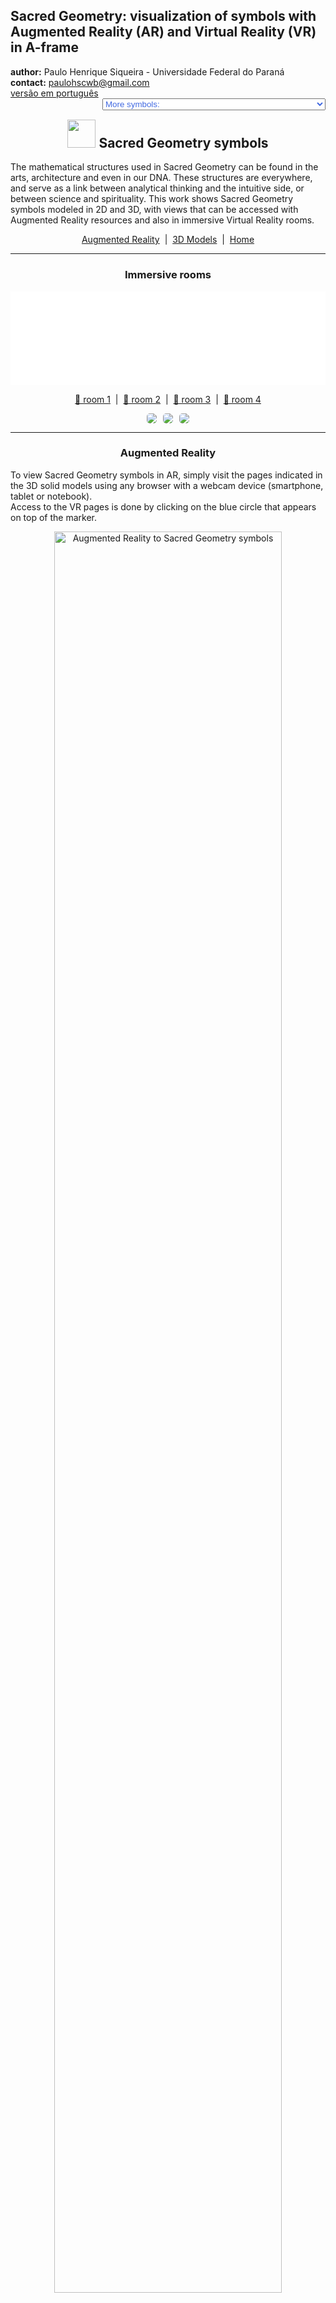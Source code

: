 <link rel="stylesheet" href="../scripts/style.css">
<meta charset="utf-8">
<link rel="icon" type="image/png" href="vr/salas/imagens/icone.png">
<h2>Sacred Geometry: visualization of symbols with Augmented Reality (AR) and Virtual Reality (VR) in A-frame</h2>
 <b>author:</b> Paulo Henrique Siqueira - Universidade Federal do Paraná
 <br><b>contact:</b> <a href="#">paulohscwb@gmail.com</a>
 <br><a href="https://paulohscwb.github.io/SacredGeometry/symbols/pt-br/">versão em português</a>
 <form style="margin: 0 auto; float:right; text-align:right; width:100%; margin-bottom:15px;">
	<select id="url" onchange="urlHandler(this.value)" style="color:royalblue;">
		<option disabled selected value>More symbols:</option>
		<option disabled value="../symbols/">Sacred Geometry symbols</option>
		<option value="../flower/">Flower of life and the polyhedra of Plato and Archimedes</option>
		<option value="../fruit/">Fruit of life and the polyhedra of Plato and Archimedes</option>
		<option value="../grid/">Grid of life and the polyhedra of Plato and Archimedes</option>
		<option value="../metatron/">Metatron and the polyhedra of Plato and Archimedes</option>
		<option value="../merkaba/">Merkaba star</option>
		<option value="../sahasrarayantra/">Sahasrara Yantra</option>
	</select>
</form>
<script>
function urlHandler(value) {                               
    window.location.assign(`${value}`);
}
</script>

<p id="p1"></p>
  <h2 align="center"><img src="vr/salas/imagens/icone.png" style="margin-bottom:-10px" width="45"> Sacred Geometry symbols</h2>
The mathematical structures used in Sacred Geometry can be found in the arts, architecture and even in our DNA. These structures are everywhere, and serve as a link between analytical thinking and the intuitive side, or between science and spirituality.
This work shows Sacred Geometry symbols modeled in 2D and 3D, with views that can be accessed with Augmented Reality resources and also in immersive Virtual Reality rooms.

<p align="center"><a href="#ra">Augmented Reality</a><span>&nbsp;&nbsp;|&nbsp;&nbsp;</span><a href="#m3d">3D Models</a><span>&nbsp;&nbsp;|&nbsp;&nbsp;</span><a href="../">Home</a></p>
  <hr>
 <h3 align="center">Immersive rooms</h3>
  <div class="embed-container"><iframe width="100%" src="sala.htm" title="Sala Imersiva dos símbolos da Geometria Sagrada" frameborder="0" loading="lazy"></iframe></div>
  <p align="center"><a href="sala.htm" target="_blank">&#x1f517; room 1</a><span>&nbsp;&nbsp;|&nbsp;&nbsp;</span><a href="sala1.htm" target="_blank">&#x1f517; room 2</a><span>&nbsp;&nbsp;|&nbsp;&nbsp;</span><a href="sala2.htm" target="_blank">&#x1f517; room 3</a><span>&nbsp;&nbsp;|&nbsp;&nbsp;</span><a href="sala3.htm" target="_blank">&#x1f517; room 4</a></p>
  <p align="center"><img src="vr/salas/videos/gs1.gif" style="max-width: 31.5%; border-radius:5px; margin-right:2%" loading="lazy"/><img src="vr/salas/videos/gs2.gif" style="max-width: 31.5%; margin-right:2%; border-radius:5px" loading="lazy"/><img src="vr/salas/videos/gs3.gif" style="max-width: 31.5%; border-radius:5px" loading="lazy"/></p>
  <hr>
  <h3 id="ra" align="center">Augmented Reality</h3>
  To view Sacred Geometry symbols in AR, simply visit the pages indicated in the 3D solid models using any browser with a webcam device (smartphone, tablet or notebook). 
<br>Access to the VR pages is done by clicking on the blue circle that appears on top of the marker.
<p align="center"><img style="border-radius:7px;" alt="Augmented Reality to Sacred Geometry symbols" src="ar/example.png" width="85%"></p>
<p align="center"><img src="ar/symbols.gif" alt="Augmented Reality to Sacred Geometry symbols" style="max-width: 92%; border-radius:5px;" loading="lazy"/></p>
<hr>
<h3 id="m3d" align="center">3D models</h3>
<iframe width="560" height="315" style="max-width:100%" src="https://www.youtube.com/embed/videoseries?list=PLy0I_lGW8HxXqLmyaITBm0flxwtDvgTFT" title="YouTube video player" frameborder="0" allow="accelerometer; autoplay; clipboard-write; encrypted-media; gyroscope; picture-in-picture; web-share" allowfullscreen></iframe>
<h4>1. Vesica Piscis</h4>
<a href="vr/VesicaPiscis.htm" target="_blank" title="3D model" class="fotoA"><img src="ar/0A.png" class="foto" alt="Vesica Piscis"></a><img src="ar/0.png" class="qr">
 <br><br><br>It is a geometric form created by the intersection of two identical circles, where the center of each circle lies on the perimeter of the other. The Vesica Piscis is used in Venn Diagrams and emblematic seals and has symbolic meanings such as the "Jesus fish", the intricate Triquetra that appears in Celtic art, the Reuleaux triangle and the Mandorla that symbolizes the opposites union and the intersection of terrestrial and celestial kingdoms.
 <br><br>
 <a href="ra.html" class="raAR" title="Augmented reality" target="_blank"></a>
<hr>
<h4>2. Vesica Piscis 3D</h4>
<a href="vr/VesicaPiscis3d.htm" target="_blank" title="3D model" class="fotoA"><img src="ar/1A.png" class="foto" alt="Vesica Piscis 3d"></a><img src="ar/1.png" class="qr">
 <br><br><br>In this 3D representation we have the model with 8 circles around the smallest circle. These circles represent plane sections of the spheres that symbolize the extension of the Vesica Piscis into 3 dimensions.
 <br><br>
 <a href="ra.html" class="raAR" title="Augmented reality" target="_blank"></a>
<hr>
<h4>3. Seed of Life</h4>
<a href="vr/SeedOfLife.htm" target="_blank" title="3D model" class="fotoA"><img src="ar/4A.png" class="foto" alt="Seed of Life"></a><img src="ar/4.png" class="qr">
 <br><br><br>Sacred Geometry is centered on the symbol made up of 7 intertwined circles, called the Seed of Life. It is a representation that signifies the 7 days in which the world was created, and that appears in many buildings and religious texts. Each overlapping circle means a cycle or cell interconnecting vital processes.
 <br><br>
  <a href="ra.html" class="raAR" title="Augmented reality" target="_blank"></a>
 <hr>
<h4>4. Seed of Life 3D</h4>
<a href="vr/SeedOfLife3d_v1.htm" target="_blank" title="3D model" class="fotoA"><img src="ar/5A.png" class="foto" alt="Seed of Life 3D"></a><img src="ar/5.png" class="qr">
 <br><br><br>This symbol has been used reverently and its design gives a sense of protection. Many use it as jewelry or decoration, believing that it brings positivity, warding off negative things. In this representation we have the 3D model built with 3 rotations around one of the models.
 <br><br>
 <a href="ra.html" class="raAR" title="Augmented reality" target="_blank"></a>
<hr>
<h4>5. Seed of Life 3D v2</h4>
<a href="vr/SeedOfLife3d_v2.htm" target="_blank" title="3D model" class="fotoA"><img src="ar/6A.png" class="foto" alt="Seed of Life 3D"></a><img src="ar/6.png" class="qr">
 <br><br><br>This symbol also appears on some tapestries and ruins of ancient temples, signifying the design of the universe. In this representation we have the 3D model built with circles forming 2 spherical caps.
 <br><br>
 <a href="ra.html" class="raAR" title="Augmented reality" target="_blank"></a>
 <hr>
<h4>6. Seed of Life 3D v3</h4>
<a href="vr/SeedOfLife3d_v3.htm" target="_blank" title="3D model" class="fotoA"><img src="ar/24A.png" class="foto" alt="Seed of Life 3D"></a><img src="ar/24.png" class="qr">
 <br><br><br>Each overlapping circle of this symbol signifies a cycle or cell interconnecting vital processes. In this representation we have the 3D model built with 6 circles rotated around axes that pass through the central circle.
 <br><br>
 <a href="ra.html" class="raAR" title="Augmented reality" target="_blank"></a>
<hr>
<h4>7. Egg of Life</h4>
<a href="vr/EggOfLife.htm" target="_blank" title="3D model" class="fotoA"><img src="ar/2A.png" class="foto" alt="Egg of Life"></a><img src="ar/2.png" class="qr">
 <br><br><br>It is considered a central stage in the transformative sequence of evolution and is associated with the notions of rebirth and fertility. The Egg of Life is an evolution of the Seed of Life: adding 6 circles to the Fundamental Seed we have the symbol of the Egg of Life.
 <br><br>
  <a href="ra.html" class="raAR" title="Augmented reality" target="_blank"></a>
 <hr>
<h4>8. Egg of Life 3D</h4>
<a href="vr/EggOfLife3d.htm" target="_blank" title="3D model" class="fotoA"><img src="ar/3A.png" class="foto" alt="Egg of Life 3D"></a><img src="ar/3.png" class="qr">
 <br><br><br>Analyzing another dimension in its formation, the Egg of Life can be visualized through the eight tangent spheres of Metatron's Cube. This connection shows the versatility and intertwined relationships of Sacred Geometric symbols.
 <br><br>
 <a href="ra.html" class="raAR" title="Augmented reality" target="_blank"></a>
 <hr>
<h4>9. Flower of Life</h4>
<a href="vr/FlowerOfLife.htm" target="_blank" title="3D model" class="fotoA"><img src="ar/7A.png" class="foto" alt="Flower of Life"></a><img src="ar/7.png" class="qr">
 <br><br><br>The Flower of Life symbol is constructed of 19 interlocking circles, surrounded by a larger circle. It is a well-known representation that appears in the pyramids of Egypt and in buildings in Greece, China, England, Tibet and Israel. The Flower of Life is believed to represent the cosmic blueprint, which encodes the design of each atomic structure.
 <br><br>
  <a href="ra.html" class="raAR" title="Augmented reality" target="_blank"></a>
 <hr>
<h4>10. Flower of Life 3D</h4>
<a href="vr/FlowerOfLife3d.htm" target="_blank" title="3D model" class="fotoA"><img src="ar/8A.png" class="foto" alt="Flower of Life 3D"></a><img src="ar/8.png" class="qr">
 <br><br><br>Within the design of the Flower of Life symbol are other Sacred Geometry patterns: the Egg of Life, the Seed of Life, and the Tree of Life. In this representation we have the 3D model built with 3 rotations around one of the models.
 <br><br>
 <a href="ra.html" class="raAR" title="Augmented reality" target="_blank"></a>
 <p class="topop"><a href="#p1" class="topo">back to top</a></p>
<hr>
<h4>11. Flower of Life v2</h4>
<a href="vr/FlowerOfLife_v2.htm" target="_blank" title="3D model" class="fotoA"><img src="ar/9A.png" class="foto" alt="Flower of Life"></a><img src="ar/9.png" class="qr">
 <br><br><br>The Flower of Life symbol can be extended and constructed with 37 interlocking circles, surrounded by a larger circle. Several circles of this symbol extend beyond the border, and another Sacred Geometry symbol emerges from this extended version: the Fruit of Life.
 <br><br>
  <a href="ra.html" class="raAR" title="Augmented reality" target="_blank"></a>
 <hr>
<h4>12. Flower of Life 3D v2</h4>
<a href="vr/FlowerOfLife3d_v2.htm" target="_blank" title="3D model" class="fotoA"><img src="ar/10A.png" class="foto" alt="Flower of Life 3D"></a><img src="ar/10.png" class="qr">
 <br><br><br>Within the design of the Flower of Life symbol are other Sacred Geometry patterns: the Egg of Life, the Seed of Life, and the Tree of Life. In this representation we have the 3D model built with 3 rotations around one of the models.
 <br><br>
 <a href="ra.html" class="raAR" title="Augmented reality" target="_blank"></a>
 <hr>
<h4>13. Tree of Life</h4>
<a href="vr/TreeOfLife.htm" target="_blank" title="3D model" class="fotoA"><img src="ar/11A.png" class="foto" alt="Tree of Life"></a><img src="ar/11.png" class="qr">
 <br><br><br>The Tree of Life symbol represents a connection with everything, including the things we cannot see, reminding us that we are not alone in the universe. The 10 spheres of this symbol are called "Sephiroth", they mean emanation and are connected by different paths. The bottom Sephira represents the material world and the top Sephira represents cosmic consciousness. The other Sephiras represent the qualities of the soul and are divided into three pillars: severity, gentleness and mercy.
 <br><br>
 <a href="ra.html" class="raAR" title="Augmented reality" target="_blank"></a>
 <hr>
<h4>14. Fruit of Life</h4>
<a href="vr/FruitOfLife.htm" target="_blank" title="3D model" class="fotoA"><img src="ar/12A.png" class="foto" alt="Fruit of Life"></a><img src="ar/12.png" class="qr">
 <br><br><br>The symbol of the Fruit of Life is formed by 13 interconnected spheres and can be considered one of the most powerful in Sacred Geometry. It appears hidden within the Flower of Life symbol and can be used to create the 78 lines of the Metatron's Cube symbol.
 <br><br>
  <a href="ra.html" class="raAR" title="Augmented reality" target="_blank"></a>
 <hr>
<h4>15. Fruit of Life 3D</h4>
<a href="vr/FruitOfLife3d.htm" target="_blank" title="3D model" class="fotoA"><img src="ar/13A.png" class="foto" alt="Fruit of Life 3D"></a><img src="ar/13.png" class="qr">
 <br><br><br>The 13 spheres of the Fruit of Life symbol symbolize feminine aspects of creation, which provide the basis for the 78 masculine rays of creation. It is considered a harmonious interaction that gives rise to existence. In this representation we have the symbol of the Fruit of Life in 3D.
 <br><br>
 <a href="ra.html" class="raAR" title="Augmented reality" target="_blank"></a>
 <hr>
 <h4>16. Golden spiral</h4>
<a href="vr/GoldenSpiral.htm" target="_blank" title="3D model" class="fotoA"><img src="ar/27A.png" class="foto" alt="Golden Spiral"></a><img src="ar/27.png" class="qr">
 <br><br><br>We define that the numbers <b>a</b> and <b>b</b> are in the golden ratio when <b>(a + b) / a = a / b = &Phi;</b>. Putting this ratio in two dimensions, we can construct golden rectangles (or triangles), where their sides are in the golden ratio. This proportion is not just a mathematical notion, but also a symbol of beauty, harmony and perfection in art, science and nature. This term was introduced by Leonardo da Vinci as a proportion of "ideal perfect body" and appears in the petals of various flowers, sunflower seed arrangements, pine cone patterns and romanesco broccoli.
 <br><br>
 <a href="ra.html" class="raAR" title="Augmented reality" target="_blank"></a>
 <hr>
<h4>17. Metatron's Cube</h4>
<a href="vr/MetatronCube.htm" target="_blank" title="3D model" class="fotoA"><img src="ar/14A.png" class="foto" alt="Metatron's Cube"></a><img src="ar/14.png" class="qr">
 <br><br><br>Metatron is a seraphim archangel of medieval Islamic, Jewish and Christian tradition. Artistic depictions almost always depict Archangel Metatron holding or near a mysterious cube. The construction of Metatron's Cube involves 13 circles housed within a larger circle. The lines that join the centers of these circles define the Metaton Cube.
 <br><br>
  <a href="ra1.html" class="raAR" title="Augmented reality" target="_blank"></a>
 <hr>
<h4>18. Metatron's Cube 3D</h4>
<a href="vr/MetatronCube3d.htm" target="_blank" title="3D model" class="fotoA"><img src="ar/15A.png" class="foto" alt="Metatron's Cube 3D"></a><img src="ar/15.png" class="qr">
 <br><br><br>Within the geometric shape defined by the Metatron Cube we can find the five Platonic solids, positioning the Metatron Cube as a fundamental bridge that transforms two-dimensional realities into three-dimensional realms. In this representation we have the Metaton cube in 3D.
 <br><br>
 <a href="ra1.html" class="raAR" title="Augmented reality" target="_blank"></a>
 <hr>
<h4>19. Grid of life</h4>
<a href="vr/GridOfLife.htm" target="_blank" title="3D model" class="fotoA"><img src="ar/16A.png" class="foto" alt="Grid of life"></a><img src="ar/16.png" class="qr">
 <br><br><br>The symbol of the Grid of Life, also called tetrahedron 64, contrasts the Star Tetrahedron with the Flower of Life. We have 64 tetrahedra that form the Grid of Life symbol, which can be overlayed on the Flower of Life symbol, with the circles symbolizing the vastness of space and the interconnected lines indicating where space converges over time.
 <br><br>
  <a href="ra1.html" class="raAR" title="Augmented reality" target="_blank"></a>
 <hr>
<h4>20. Grid of life 3D</h4>
<a href="vr/GridOfLife3d.htm" target="_blank" title="3D model" class="fotoA"><img src="ar/17A.png" class="foto" alt="Grid of life 3D"></a><img src="ar/17.png" class="qr">
 <br><br><br>Much of the fascination of the Grid of Life symbol comes from the number 64, which appears recurrently in nature, constructions and mysticism. Some examples that we can cite are: in computing, where the number of 64 bits of memory is essential; in the classic games of chess or checkers, which have 64 squares on their boards; or in sacred texts of Hinduism, which references 64 tantras. In this example, we have the Grid of life modeled in 3D.
 <br><br>
 <a href="ra1.html" class="raAR" title="Augmented reality" target="_blank"></a>
 <p class="topop"><a href="#p1" class="topo">back to top</a></p>
  <hr>
<h4>21. Torus</h4>
<a href="vr/Torus.htm" target="_blank" title="3D model" class="fotoA"><img src="ar/18A.png" class="foto" alt="Torus"></a><img src="ar/18.png" class="qr">
 <br><br><br>The structure of a torus, similar to a vortex, is considered to be the initial form emanating from the Genesis pattern. The representation of the torus in Sacred Geometry reflects the spiral flow of energy. This flow is not unidirectional, oscillating on the torus surface and spiraling within its core.
 <br><br>
 <a href="ra1.html" class="raAR" title="Augmented reality" target="_blank"></a>
<hr>
<h4>22. Ring torus</h4>
<a href="vr/Torus1.htm" target="_blank" title="3D model" class="fotoA"><img src="ar/25A.png" class="foto" alt="Ring torus"></a><img src="ar/25.png" class="qr">
 <br><br><br>The ring torus represents the classic donut shape, which embodies continuity and wholeness. This symbol represents the cycles of life, which maintain their form and vitality regardless of where they begin or end.
 <br><br>
 <a href="ra1.html" class="raAR" title="Augmented reality" target="_blank"></a>
<hr>
<h4>23. Spindle torus</h4>
<a href="vr/Torus2.htm" target="_blank" title="3D model" class="fotoA"><img src="ar/26A.png" class="foto" alt="Spindle torus"></a><img src="ar/26.png" class="qr">
 <br><br><br>The spindle torus represents an invisible force acting at opposite ends. It is a powerful symbol of balance, tension and duality, which represents what exists in the universe and within ourselves.
 <br><br>
 <a href="ra1.html" class="raAR" title="Augmented reality" target="_blank"></a>
<p class="topop"><a href="#p1" class="topo">back to top</a></p>
 <hr>
<h4>24. Merkaba star</h4>
<a href="vr/Merkaba.htm" target="_blank" title="3D model" class="fotoA"><img src="ar/19A.png" class="foto" alt="Merkaba star"></a><img src="ar/19.png" class="qr">
 <br><br><br>The Merkaba star symbol or Star Tetrahedron or Star of Davi has the meaning translated as "light, spirit and body". It is the fusion of 2 identical tetrahedra that are interconnected through rotations in opposite directions. The intersection of these tetrahedra creates an energy field that radiates immense power. In this example, we have the Merkaba star modeled in 3D.
 <br><br>
 <a href="ra1.html" class="raAR" title="Augmented reality" target="_blank"></a>
<hr>
<h4>25. Vector Equilibrium</h4>
<a href="vr/VectorEquilibrium.htm" target="_blank" title="3D model" class="fotoA"><img src="ar/23A.png" class="foto" alt="Vector Equilibrium"></a><img src="ar/23.png" class="qr">
 <br><br><br>Vector Equilibrium is considered the initial reference of energetic mathematics and the zero pulsation of vector balance. This is the underlying structure of the Torus, considered the geometric shape capable of transforming energy into matter.
 <br><br>
 <a href="ra1.html" class="raAR" title="Augmented reality" target="_blank"></a>
 <hr>
<h4>26. Vector Equilibrium 3D</h4>
<a href="vr/VectorEquilibrium1.htm" target="_blank" title="3D model" class="fotoA"><img src="ar/20A.png" class="foto" alt="Vector Equilibrium 3D"></a><img src="ar/20.png" class="qr">
 <br><br><br>Vector Equilibrium energy lines have equal length and strength and can be considered the only geometric shape that has all equal and balanced forces. In this representation we have the Vector Equilibrium modeled in 3D, which represents a set formed by the edges and main diagonals of the Archimedean Cuboctahedron.
 <br><br>
 <a href="ra1.html" class="raAR" title="Augmented reality" target="_blank"></a>
 <hr>
<h4>27. Vector Equilibrium 3D v2</h4>
<a href="vr/VectorEquilibrium2.htm" target="_blank" title="3D model" class="fotoA"><img src="ar/21A.png" class="foto" alt="Vector Equilibrium 3D"></a><img src="ar/21.png" class="qr">
 <br><br><br>According to Buckminster Fuller, Vector Equilibrium is the closest form we will ever know to God and eternity. In this representation we have the Vector Equilibrium modeled in 3D, which represents a set formed by the main diagonals and the circles circumscribed by the hexagonal sections of the Archimedes Cuboctahedron.
 <br><br>
 <a href="ra1.html" class="raAR" title="Augmented reality" target="_blank"></a>
 <hr>
<h4>28. Vector Equilibrium 3D v3</h4>
<a href="vr/VectorEquilibrium3.htm" target="_blank" title="3D model" class="fotoA"><img src="ar/22A.png" class="foto" alt="Vector Equilibrium 3D"></a><img src="ar/22.png" class="qr">
 <br><br><br>Vector Equilibrium is considered as the underlying structure of the Torus, also known as the geometric shape capable of transforming energy into matter. In this representation we have the 3D model built with 3 rotations around one of the models.
 <br><br>
 <a href="ra1.html" class="raAR" title="Augmented reality" target="_blank"></a>
 <hr>
<h4>29. Sri Yantra</h4>
<a href="vr/SriYantra.htm" target="_blank" title="3D model" class="fotoA"><img src="ar/29A.png" class="foto" alt="Sri Yantra"></a>
 <br><br><br>The Sri Yantra is a geometric draw that represents the union of the masculine and feminine energies of the universe. It is one of the most complex and powerful forms of Sacred Geometry. This symbol has nine interlocking triangles that surround a central point and guide the mind to higher states of consciousness. Focusing on the central point, called the "bindu", helps to access a deep connection with universal energy. The "bindu" symbolizes the origin of the universe, the point from which all creation emanates, and around which reality is organized. The word "Sri" means wealth and prosperity, and "Yantra" means instrument.
 <br><br><br>
 <hr>
<h4>30. Sri Yantra 3D</h4>
<a href="vr/SriYantrav1.htm" target="_blank" title="3D model" class="fotoA"><img src="ar/30A.png" class="foto" alt="Sri Yantra 3D"></a>
 <br><br><br>The Sri Yantra consists of four triangles pointing upwards (masculine energy, Shiva) and five pointing downwards (feminine energy, Shakti). The intersections between the triangles form 43 smaller triangles, which mirror the cosmos. Each smaller triangle is related to an intelligence or archetype. The Sri Yantra is one of the most complex and powerful forms of Sacred Geometry. The word "Sri" means wealth and prosperity, and "Yantra" means instrument.
 <br><br><br>
<p class="topop"><a href="#p1" class="topo">back to top</a></p>
<hr>
<h4>31. Triquetra</h4>
<a href="vr/Triquetra.htm" target="_blank" title="3D model" class="fotoA"><img src="ar/31A.png" class="foto" alt="Triquetra"></a>
 <br><br><br>The triquetra is a geometric symbol that represents eternity, trinity and unity. It is made up of three intertwined arches, with no beginning or end. The word triquetra comes from the Latin triquætra (three points). The symbol is similar to a triskelion (a Celtic symbol that represents the three worlds: the celestial, physical and spiritual). The triquetra is present in many cultures and traditions.
 <br><br><br>
 <hr>
<h4>32. Triquetra 3D</h4>
<a href="vr/Triquetrav1.htm" target="_blank" title="3D model" class="fotoA"><img src="ar/32A.png" class="foto" alt="Triquetra 3D"></a>
 <br><br><br><br>The triquetra is used in Christianity, magic and the occult in general. This symbol is associated with trinity concepts, such as life, death and rebirth, or earth, sea and sky. The triquetra represents infinity in three dimensions and can be found in many works of art, monuments, films, popular series, pendants, mandalas and paintings.
 <br><br><br>
 <hr>
<h4>33. Lotus of Life</h4>
<a href="vr/LotusOfLife.htm" target="_blank" title="3D model" class="fotoA"><img src="ar/33A.png" class="foto" alt="Lotus of Life"></a>
 <br><br><br><br>The Lotus of Life is a Sacred Geometry symbol derived from the Seed of Life and Flower of Life symbols. This symbol contains 12 petals, and can be obtained by rotating a Seed of Life symbol around the center at an angle of 30&ordm;. The center of the Lotus represents the zero point or center of life and creation. From this central point, all life (represented by the petals) springs forth and all life is connected to this point.
 <br><br><br>
 <hr>
<h4>34. Lotus of Life 3D</h4>
<a href="vr/LotusOfLife3dv1.htm" target="_blank" title="3D model" class="fotoA"><img src="ar/34A.png" class="foto" alt="Lotus of Life 3D"></a>
 <br><br><br><br>It is believed that by contemplating or meditating using the Lotus of Life, one can experience a sense of peace, tranquility and enlightenment. This symbol contains 12 petals, and can be obtained by rotating a Seed of Life symbol around the center at an angle of 30&ordm;. The center of the Lotus represents the zero point or center of life and creation. From this central point, all life (represented by the petals) springs forth and all life is connected to this point.
 <br><br><br>
 <hr>
<h4>35. Lotus of Life 3D v2</h4>
<a href="vr/LotusOfLife3dv2.htm" target="_blank" title="3D model" class="fotoA"><img src="ar/35A.png" class="foto" alt="Lotus of Life 3D"></a>
 <br><br><br><br>This symbol contains 12 petals, and can be obtained by rotating a Seed of Life symbol around the center at an angle of 30&ordm;. The center of the Lotus represents the zero point or center of life and creation. From this central point, all life (represented by the petals) springs forth and all life is connected to this point. It is believed that by contemplating or meditating using the Lotus of Life, one can experience a sense of peace, tranquility and enlightenment.
 <br><br><br>
 <hr>
<h4>36. Lotus of Life 3D v3</h4>
<a href="vr/LotusOfLife3dv3.htm" target="_blank" title="3D model" class="fotoA"><img src="ar/36A.png" class="foto" alt="Lotus of Life 3D"></a>
 <br><br><br><br>The center of the Lotus represents the zero point or center of life and creation. From this central point, all life (represented by the petals) springs forth and all life is connected to this point. It is believed that by contemplating or meditating using the Lotus of Life, one can experience a sense of peace, tranquility and enlightenment. This symbol contains 12 petals, and can be obtained by rotating a Seed of Life symbol around the center at an angle of 30&ordm;.
 <br><br><br>
 <hr>
<h4>37. Unicursal Hexagram</h4>
<a href="vr/UnicursalHexagram.htm" target="_blank" title="3D model" class="fotoA"><img src="ar/37A.png" class="foto" alt="Unicursal Hexagram"></a>
 <br><br><br><br>The unicursal hexagram is a six-pointed star that can be drawn in one continuous line. It is a symbol of Sacred Geometry that signifies unity, the continuous flow of energy and life, and the interconnectedness of all things. The unicursal hexagram is often depicted with its lines intersecting to form a knot. This symbol can be drawn inside a circle with the points touching. This is an example of a shape discussed in Blaise Pascal's work "Hexagrammum Mysticum" (1639).
 <br><br><br>
 <hr>
<h4>38. The Lily</h4>
<a href="vr/Lily.htm" target="_blank" title="3D model" class="fotoA"><img src="ar/39A.png" class="foto" alt="The Lily"></a>
 <br><br><br><br>The Lily has been used in Sacred Geometry to symbolize purity, fertility, motherhood, and sexuality. The petals and stamens of the lily create an organic geometry that can be seen in mandalas. The symbol for the Lily represents the flower of the same name, placed within a triangle, with its petals extending toward three points. Another triangle forms a 60&ordm; angle to the first triangle, and is formed by three smaller petals.
 <br><br><br>
 <hr>
<h4>39. The Lily 3D</h4>
<a href="vr/Lilyv1.htm" target="_blank" title="3D model" class="fotoA"><img src="ar/40A.png" class="foto" alt="The Lily 3D"></a>
 <br><br><br><br>The symbol for the Lily represents the flower of the same name, placed within a triangle, with its petals extending toward three points. Another triangle forms a 60&ordm; angle to the first triangle, and is formed by three smaller petals. The Lily has been used in Sacred Geometry to symbolize purity, fertility, motherhood, and sexuality. The petals and stamens of the lily create an organic geometry that can be seen in mandalas.
 <br><br><br>
<hr>
<h4>40. Golden Rectangles</h4>
<a href="vr/GoldenRectangles.htm" target="_blank" title="3D model" class="fotoA"><img src="ar/41A.png" class="foto" alt="Golden Rectangles"></a>
 <br><br><br><br>In Sacred Geometry, three interconnected golden rectangles represent the cosmos and the union of forces. The symbol formed by three interconnected golden rectangles can be constructed in two ways. We can define the sides of a golden rectangle as two opposite edges and the respective perpendicular diagonals of an icosahedron. The second way to construct this symbol is by choosing the lines with golden proportions that appear in the symbol of the Flower of Life.
 <br><br><br>
<p class="topop"><a href="#p1" class="topo">back to top</a></p>
 <hr>
<h4>41. Golden Rectangles v2</h4>
<a href="vr/GoldenRectanglesf.htm" target="_blank" title="3D model" class="fotoA"><img src="ar/60A.png" class="foto" alt="Golden Rectangles"></a>
 <br><br><br><br>The symbol formed by three interconnected golden rectangles can be constructed in two ways. We can define the sides of a golden rectangle as two opposite edges and the respective perpendicular diagonals of an icosahedron. The second way to construct this symbol is by choosing the lines with golden proportions that appear in the symbol of the Flower of Life. In Sacred Geometry, three interconnected golden rectangles represent the cosmos and the union of forces.
 <br><br><br>
 <hr>
<h4>42. Curved Merkaba</h4>
<a href="vr/CurvedMerkaba.htm" target="_blank" title="3D model" class="fotoA"><img src="ar/42A.png" class="foto" alt="Curved Merkaba"></a>
 <br><br><br><br>The Merkaba is a sacred geometric symbol that represents the union of masculine and feminine energies and the integration of the earthly and cosmic realms. It is composed of two tetrahedrons rotating in opposite directions, forming a three-dimensional star. The symbol with the replacement of edges by arcs passing through the vertices of the tetrahedrons represents the curved Merkaba. The geometric structure and symmetry of the Merkaba have captured the imagination of those interested in Sacred Geometry.
 <br><br><br>
 <hr>
<h4>43. Curved Merkaba 3D</h4>
<a href="vr/CurvedMerkabav1.htm" target="_blank" title="3D model" class="fotoA"><img src="ar/43A.png" class="foto" alt="Curved Merkaba 3D"></a>
 <br><br><br><br>The symbol with the replacement of edges by arcs passing through the vertices of the tetrahedrons represents the curved Merkaba. The geometric structure and symmetry of the Merkaba have captured the imagination of those interested in Sacred Geometry. The Merkaba is a sacred geometric symbol that represents the union of masculine and feminine energies and the integration of the earthly and cosmic realms. It is composed of two tetrahedrons rotating in opposite directions, forming a three-dimensional star.
 <br><br><br>
 <hr>
<h4>44. Curved Merkaba v2</h4>
<a href="vr/CurvedMerkabav2.htm" target="_blank" title="3D model" class="fotoA"><img src="ar/44A.png" class="foto" alt="Curved Merkaba"></a>
 <br><br><br><br>The Merkaba is a sacred geometric symbol that represents the union of masculine and feminine energies and the integration of the earthly and cosmic realms. It is composed of two tetrahedrons rotating in opposite directions, forming a three-dimensional star. The symbol with the replacement of edges by arcs passing through the vertices of the tetrahedrons represents the curved Merkaba. The geometric structure and symmetry of the Merkaba have captured the imagination of those interested in Sacred Geometry.
 <br><br><br>
 <hr>
<h4>45. Curved Merkaba 3D v2</h4>
<a href="vr/CurvedMerkabav3.htm" target="_blank" title="3D model" class="fotoA"><img src="ar/45A.png" class="foto" alt="Curved Merkaba 3D"></a>
 <br><br><br><br>The symbol with the replacement of edges by arcs passing through the vertices of the tetrahedrons represents the curved Merkaba. The geometric structure and symmetry of the Merkaba have captured the imagination of those interested in Sacred Geometry. The Merkaba is a sacred geometric symbol that represents the union of masculine and feminine energies and the integration of the earthly and cosmic realms. It is composed of two tetrahedrons rotating in opposite directions, forming a three-dimensional star.
 <br><br><br>
 <hr>
<h4>46. Curved Merkaba 3D v3</h4>
<a href="vr/CurvedMerkabav4.htm" target="_blank" title="3D model" class="fotoA"><img src="ar/82A.png" class="foto" alt="Curved Merkaba 3D"></a>
 <br><br><br><br>The geometric structure and symmetry of the Merkaba have captured the imagination of those interested in Sacred Geometry. The Merkaba is a sacred geometric symbol that represents the union of masculine and feminine energies and the integration of the earthly and cosmic realms. It is composed of two tetrahedrons rotating in opposite directions, forming a three-dimensional star. The symbol with the replacement of edges by arcs passing through the vertices of the tetrahedrons represents the curved Merkaba.
 <br><br><br>
 <hr>
<h4>47. Curved Merkaba 3D v4</h4>
<a href="vr/CurvedMerkabav5.htm" target="_blank" title="3D model" class="fotoA"><img src="ar/83A.png" class="foto" alt="Curved Merkaba 3D"></a>
 <br><br><br><br>The Merkaba is a sacred geometric symbol that represents the union of masculine and feminine energies and the integration of the earthly and cosmic realms. It is composed of two tetrahedrons rotating in opposite directions, forming a three-dimensional star. The symbol with the replacement of edges by arcs passing through the vertices of the tetrahedrons represents the curved Merkaba. The geometric structure and symmetry of the Merkaba have captured the imagination of those interested in Sacred Geometry.
 <br><br><br>
 <hr>
<h4>48. Curved Metatron's Cube</h4>
<a href="vr/CurvedMetatronCube.htm" target="_blank" title="3D model" class="fotoA"><img src="ar/46A.png" class="foto" alt="Curved Metatron's Cube"></a>
 <br><br><br><br>Metatron's Cube is a sacred geometric symbol that represents the structure of creation and the energetic balance of the universe. It consists of 13 circles and lines connecting their centers. The cube is named after Archangel Metatron, who is believed to oversee the flow of energy in the cube. The symbol with the replacement of edges by arcs passing through the vertices of the tetrahedrons represents the curved Metatron's Cube.
 <br><br><br>
 <hr>
<h4>49. Curved Metatron's Cube 3D</h4>
<a href="vr/CurvedMetatronCubev1.htm" target="_blank" title="3D model" class="fotoA"><img src="ar/47A.png" class="foto" alt="Curved Metatron's Cube 3D"></a>
 <br><br><br><br>The symbol with the replacement of edges by arcs passing through the vertices of the tetrahedrons represents the curved Metatron's Cube. Metatron's Cube is a sacred geometric symbol that represents the structure of creation and the energetic balance of the universe. It consists of 13 circles and lines connecting their centers. The cube is named after Archangel Metatron, who is believed to oversee the flow of energy in the cube.
 <br><br><br>
 <hr>
<h4>50. Curved Metatron's Cube 3D v2</h4>
<a href="vr/CurvedMetatronCubev2.htm" target="_blank" title="3D model" class="fotoA"><img src="ar/84A.png" class="foto" alt="Curved Metatron's Cube 3D"></a>
 <br><br><br><br>Metatron's Cube is a sacred geometric symbol that represents the structure of creation and the energetic balance of the universe. It consists of 13 circles and lines connecting their centers. The cube is named after Archangel Metatron, who is believed to oversee the flow of energy in the cube. The symbol with the replacement of edges by arcs passing through the vertices of the tetrahedrons represents the curved Metatron's Cube.
 <br><br><br>
 <p class="topop"><a href="#p1" class="topo">back to top</a></p>
 <hr>
<h4>51. Pentagram</h4>
<a href="vr/Pentagram.htm" target="_blank" title="3D model" class="fotoA"><img src="ar/53A.png" class="foto" alt="Pentagram"></a>
 <br><br><br><br>In Sacred Geometry, the pentagram (five-pointed star) represents the union of the five elements: air, fire, water, earth and spirit. This symbol is also linked to the golden ratio and is considered a symbol of balance, harmony and spiritual mastery. The golden ratio is believed to represent a divine proportion and a harmonious relationship between different parts of a whole. The pentagram and the hexagram have been used in various religious and spiritual practices, representing harmony, balance, and the union of opposites.
 <br><br><br>
 <hr>
 <h4>52. Hexagram</h4>
<a href="vr/Hexagram.htm" target="_blank" title="3D model" class="fotoA"><img src="ar/38A.png" class="foto" alt="Hexagram"></a>
 <br><br><br><br>In Sacred Geometry, the hexagram (six-pointed star) symbolizes the union of opposites and cosmic balance. It's formed by two interlocking equilateral triangles, one pointing up and the other down, often representing the masculine and feminine, or earth and sky, in harmonious balance. The hexagram is found in various religious traditions, including Jewish, Islamic, and Indic (Hindu, Buddhist, Jain). The pentagram and the hexagram have been used in various religious and spiritual practices, representing harmony, balance, and the union of opposites.
 <br><br><br>
 <hr>
<h4>53. Heptagram Grid</h4>
<a href="vr/GridHeptagram.htm" target="_blank" title="3D model" class="fotoA"><img src="ar/48A.png" class="foto" alt="Heptagram Grid"></a>
 <br><br><br><br>The heptagram, or seven-pointed star, has many sacred meanings in various belief systems, including Christianity, Judaism, Islam, alchemy, and paganism. In Christianity, the heptagram symbolizes the seven days of creation, perfection, and God, and is considered a traditional symbol for warding off evil. In Judaism, the heptagram represents the seventh sphere of the Tree of Life of Kabbalistic Judaism. By considering the combinations of 3 by 3 and 2 by 2 vertices, we create the Heptagram Grid.
 <br><br><br>
 <hr>
<h4>54. Octagram Grid</h4>
<a href="vr/GridOctagram.htm" target="_blank" title="3D model" class="fotoA"><img src="ar/50A.png" class="foto" alt="Octagram Grid"></a>
 <br><br><br><br>In Sacred Geometry, the octagon and the star-shaped octogram symbolize the union of the circle and the square, which represent heaven and earth, respectively. These shapes are believed to balance and unify the two entities. The octagon symbolizes protection, good fortune, and rebirth. The eight-pointed star symbolizes celestial entities such as the moon, sun, planets, stars, and comets. Considering the 3 by 3 and 2 by 2 vertex combinations, we created the Octagram Grid.
 <br><br><br>
 <hr>
<h4>55. Enneagram Grid</h4>
<a href="vr/GridEnneagram.htm" target="_blank" title="3D model" class="fotoA"><img src="ar/52A.png" class="foto" alt="Enneagram Grid"></a>
 <br><br><br><br>The enneagram is a symbol often considered Sacred Geometry, as it integrates geometric shapes and laws with the idea of ​​personality types. Formed by three overlapping triangles, it can represent a trinity of trinities, a symbol of holiness or spiritual wholeness. We can also use an enneagram as a symbol of universal wholeness. The enneagram is used in personal growth, therapy, spirituality, education, and business. By considering the combinations of 4 by 4, 3 by 3 and 2 by 2 vertices, we create the Enneagram Grid.
 <br><br><br>
 <hr>
<h4>56. Decagram Grid</h4>
<a href="vr/GridDecagram.htm" target="_blank" title="3D model" class="fotoA"><img src="ar/54A.png" class="foto" alt="Decagram Grid"></a>
 <br><br><br><br>In Sacred Geometry, the decagram, or 10-pointed star, symbolizes the union of opposites, new beginnings, and the ten Sephirot of Kabbalah. It is composed of two overlapping pentagrams. Geometric shapes in Sacred Geometry, such as the decagon, embody principles of mathematical harmony, proportion, and symmetry. These principles often reflect the order and balance of the universe. By considering the combinations of 4 by 4, 3 by 3 and 2 by 2 vertices, we create the Decagram Grid.
 <br><br><br>
 <hr>
<h4>57. Undecagram Grid</h4>
<a href="vr/GridUndecagram.htm" target="_blank" title="3D model" class="fotoA"><img src="ar/56A.png" class="foto" alt="Undecagram Grid"></a>
 <br><br><br><br>The undecagram, also called the hendecagram, is a symbol that has been used on jewelry, necklaces and other items, and can be associated with various symbolic meanings, including balance, truth, and the archangel Uriel. In this symbol, we can see pentagrams superimposed on hexagrams. While not as prominent as other shapes like the hexagon or triangle, the hendecagram's unique eleven sides can represent a sense of completeness or interconnectedness, with the number 11 often associated with enlightenment and divine guidance. By considering the combinations of 5 by 5, 4 by 4, 3 by 3 and 2 by 2 vertices, we create the Undecagram Grid.
 <br><br><br>
 <hr>
<h4>58. Dodecagram Grid</h4>
<a href="vr/GridDodecagram.htm" target="_blank" title="3D model" class="fotoA"><img src="ar/58A.png" class="foto" alt="Dodecagram Grid"></a>
 <br><br><br><br>In Sacred Geometry, the dodecagram, or 12-pointed star, symbolizes creation, balance, harmony, and the cyclical nature of existence. This symbol has been used in many belief systems, including Judaism and Christianity. In Judaism, the dodecagram symbolizes the 12 tribes of Israel. In Christianity, the dodecagram symbolizes the 12 disciples. The dodecagram is an ancient symbol with many meanings. By considering the combinations of 5 by 5, 4 by 4, 3 by 3 and 2 by 2 vertices, we create the Dodecagram Grid.
 <br><br><br>
 <hr>
<h4>59. Dodecagram Grid 3D</h4>
<a href="vr/GridDodecagramv1.htm" target="_blank" title="3D model" class="fotoA"><img src="ar/59A.png" class="foto" alt="Dodecagram Grid 3D"></a>
 <br><br><br><br>This symbol has been used in many belief systems, including Judaism and Christianity. In Judaism, the dodecagram symbolizes the 12 tribes of Israel. In Christianity, the dodecagram symbolizes the 12 disciples. The dodecagram is an ancient symbol with many meanings. By considering the combinations of 5 by 5, 4 by 4, 3 by 3 and 2 by 2 vertices, we create the Dodecagram Grid. In Sacred Geometry, the dodecagram, or 12-pointed star, symbolizes creation, balance, harmony, and the cyclical nature of existence.
 <br><br><br>
 <hr>
<h4>60. Fractal Pentagram</h4>
<a href="vr/Pentagram2.htm" target="_blank" title="3D model" class="fotoA"><img src="ar/57A.png" class="foto" alt="Fractal Pentagram"></a>
 <br><br><br><br>In Sacred Geometry, the pentagram (five-pointed star) represents the union of the five elements: air, fire, water, earth and spirit. This symbol is also linked to the golden ratio and is considered a symbol of balance, harmony and spiritual mastery. The golden ratio is believed to represent a divine proportion and a harmonious relationship between different parts of a whole. The pentagram and the hexagram have been used in various religious and spiritual practices, representing harmony, balance, and the union of opposites.
 <br><br><br>
 <p class="topop"><a href="#p1" class="topo">back to top</a></p>
 <hr>
<h4>61. Fractal Pentagram v2</h4>
<a href="vr/Pentagram3.htm" target="_blank" title="3D model" class="fotoA"><img src="ar/51A.png" class="foto" alt="Fractal Pentagram"></a>
 <br><br><br><br>The golden ratio is believed to represent a divine proportion and a harmonious relationship between different parts of a whole. The pentagram and the hexagram have been used in various religious and spiritual practices, representing harmony, balance, and the union of opposites. In Sacred Geometry, the pentagram (five-pointed star) represents the union of the five elements: air, fire, water, earth and spirit. This symbol is also linked to the golden ratio and is considered a symbol of balance, harmony and spiritual mastery.
 <br><br><br>
 <hr>
 <h4>62. Fractal Pentagram v3</h4>
<a href="vr/Pentagram3a.htm" target="_blank" title="3D model" class="fotoA"><img src="ar/71A.png" class="foto" alt="Fractal Pentagram"></a>
 <br><br><br><br>The pentagram and the hexagram have been used in various religious and spiritual practices, representing harmony, balance, and the union of opposites. In Sacred Geometry, the pentagram (five-pointed star) represents the union of the five elements: air, fire, water, earth and spirit. This symbol is also linked to the golden ratio and is considered a symbol of balance, harmony and spiritual mastery. The golden ratio is believed to represent a divine proportion and a harmonious relationship between different parts of a whole.
 <br><br><br>
 <hr>
<h4>63. Pentagram</h4>
<a href="vr/Pentagram4.htm" target="_blank" title="3D model" class="fotoA"><img src="ar/49A.png" class="foto" alt="Pentagram"></a>
 <br><br><br><br>In Sacred Geometry, the pentagram (five-pointed star) represents the union of the five elements: air, fire, water, earth and spirit. This symbol is also linked to the golden ratio and is considered a symbol of balance, harmony and spiritual mastery. The golden ratio is believed to represent a divine proportion and a harmonious relationship between different parts of a whole. The pentagram and the hexagram have been used in various religious and spiritual practices, representing harmony, balance, and the union of opposites.
 <br><br><br>
 <hr>
 <h4>64. Pentagram and the Golden Spiral</h4>
<a href="vr/GoldenSpiral1.htm" target="_blank" title="3D model" class="fotoA"><img src="ar/68A.png" class="foto" alt="Golden Spiral"></a>
 <br><br><br>We define that the numbers <b>a</b> and <b>b</b> are in the golden ratio when <b>(a + b) / a = a / b = &Phi;</b>. Putting this ratio in two dimensions, we can construct golden triangles (or rectangles), where their sides are in the golden ratio.  This term was introduced by Leonardo da Vinci as a proportion of "ideal perfect body" and appears in the petals of various flowers, sunflower seed arrangements, pine cone patterns and romanesco broccoli. This proportion is not just a mathematical notion, but also a symbol of beauty, harmony and perfection in art, science and nature.
 <br><br>
 <hr>
<h4>65. Pentagram and the Golden Spiral</h4>
<a href="vr/Pentagram5.htm" target="_blank" title="3D model" class="fotoA"><img src="ar/55A.png" class="foto" alt="Pentagram and the Golden Spiral"></a>
 <br><br><br><br>The golden ratio is believed to represent a divine proportion and a harmonious relationship between different parts of a whole. The pentagram and the hexagram have been used in various religious and spiritual practices, representing harmony, balance, and the union of opposites. In Sacred Geometry, the pentagram (five-pointed star) represents the union of the five elements: air, fire, water, earth and spirit. This symbol is also linked to the golden ratio and is considered a symbol of balance, harmony and spiritual mastery.
 <br><br><br>
 <hr>
<h4>66. Pentagram and the Golden Spiral v2</h4>
<a href="vr/Pentagram5a.htm" target="_blank" title="3D model" class="fotoA"><img src="ar/69A.png" class="foto" alt="Pentagram and the Golden Spiral"></a>
 <br><br><br><br>In Sacred Geometry, the pentagram (five-pointed star) represents the union of the five elements: air, fire, water, earth and spirit. This symbol is also linked to the golden ratio and is considered a symbol of balance, harmony and spiritual mastery. The golden ratio is believed to represent a divine proportion and a harmonious relationship between different parts of a whole. The pentagram and the hexagram have been used in various religious and spiritual practices, representing harmony, balance, and the union of opposites. 
 <br><br><br>
<hr>
<h4>67. Fractal Pentagram and the Golden Spiral</h4>
<a href="vr/Pentagram6.htm" target="_blank" title="3D model" class="fotoA"><img src="ar/61A.png" class="foto" alt="Pentagram Fractal and the Golden Spiral"></a>
 <br><br><br><br>The pentagram and the hexagram have been used in various religious and spiritual practices, representing harmony, balance, and the union of opposites. In Sacred Geometry, the pentagram (five-pointed star) represents the union of the five elements: air, fire, water, earth and spirit. This symbol is also linked to the golden ratio and is considered a symbol of balance, harmony and spiritual mastery. The golden ratio is believed to represent a divine proportion and a harmonious relationship between different parts of a whole.
 <br><br><br>
 <hr>
 <h4>68. Fractal Pentagram and the Golden Spiral v2</h4>
<a href="vr/Pentagram6a.htm" target="_blank" title="3D model" class="fotoA"><img src="ar/70A.png" class="foto" alt="Pentagram Fractal and the Golden Spiral"></a>
 <br><br><br><br>In Sacred Geometry, the pentagram (five-pointed star) represents the union of the five elements: air, fire, water, earth and spirit. The pentagram and the hexagram have been used in various religious and spiritual practices, representing harmony, balance, and the union of opposites. This symbol is also linked to the golden ratio and is considered a symbol of balance, harmony and spiritual mastery. The golden ratio is believed to represent a divine proportion and a harmonious relationship between different parts of a whole.
 <br><br><br>
 <hr>
<h4>69. Curved Pentagram</h4>
<a href="vr/Pentagram7.htm" target="_blank" title="3D model" class="fotoA"><img src="ar/62A.png" class="foto" alt="Curved Pentagram"></a>
 <br><br><br><br>In Sacred Geometry, the pentagram (five-pointed star) represents the union of the five elements: air, fire, water, earth and spirit. This symbol is also linked to the golden ratio and is considered a symbol of balance, harmony and spiritual mastery. The golden ratio is believed to represent a divine proportion and a harmonious relationship between different parts of a whole. The pentagram and the hexagram have been used in various religious and spiritual practices, representing harmony, balance, and the union of opposites.
 <br><br><br>
 <hr>
<h4>70. Pentagram</h4>
<a href="vr/Pentagram8.htm" target="_blank" title="3D model" class="fotoA"><img src="ar/63A.png" class="foto" alt="Pentagram"></a>
 <br><br><br><br>This symbol is also linked to the golden ratio and is considered a symbol of balance, harmony and spiritual mastery. The golden ratio is believed to represent a divine proportion and a harmonious relationship between different parts of a whole. The pentagram and the hexagram have been used in various religious and spiritual practices, representing harmony, balance, and the union of opposites. In Sacred Geometry, the pentagram (five-pointed star) represents the union of the five elements: air, fire, water, earth and spirit.
 <br><br><br>
 <p class="topop"><a href="#p1" class="topo">back to top</a></p>
 <hr>
<h4>71. Fractal Pentagram v3</h4>
<a href="vr/Pentagram9.htm" target="_blank" title="3D model" class="fotoA"><img src="ar/64A.png" class="foto" alt="Fractal Pentagram"></a>
 <br><br><br><br>The golden ratio is believed to represent a divine proportion and a harmonious relationship between different parts of a whole. The pentagram and the hexagram have been used in various religious and spiritual practices, representing harmony, balance, and the union of opposites. In Sacred Geometry, the pentagram (five-pointed star) represents the union of the five elements: air, fire, water, earth and spirit. This symbol is also linked to the golden ratio and is considered a symbol of balance, harmony and spiritual mastery.
 <br><br><br>
 <hr>
<h4>72. Fractal Pentagram v4</h4>
<a href="vr/Pentagram10.htm" target="_blank" title="3D model" class="fotoA"><img src="ar/65A.png" class="foto" alt="Fractal Pentagram"></a>
 <br><br><br><br>The pentagram and the hexagram have been used in various religious and spiritual practices, representing harmony, balance, and the union of opposites. In Sacred Geometry, the pentagram (five-pointed star) represents the union of the five elements: air, fire, water, earth and spirit. This symbol is also linked to the golden ratio and is considered a symbol of balance, harmony and spiritual mastery. The golden ratio is believed to represent a divine proportion and a harmonious relationship between different parts of a whole.
 <br><br><br>
 <hr>
<h4>73. Venus Flower</h4>
<a href="vr/VenusFlower.htm" target="_blank" title="3D model" class="fotoA"><img src="ar/66A.png" class="foto" alt="Venus Flower"></a>
 <br><br><br><br>The Venus Flower, also known as the Rose of Venus or the Pentagram of Venus, is a symbol of Sacred Geometry determined by the orbits of the planets Venus and Earth around the Sun. This pattern, observable over a period of 8 years, visually resembles a five-petaled rose and is associated with love, beauty and harmony. The Venus Flower is a symbol of love, beauty, and the interconnectedness of the cosmos. Each petal is said to represent a stage on the path to all-encompassing love. 
 <br><br><br>
<hr>
<h4>74. Venus Flower v1</h4>
<a href="vr/VenusFlowerv1.htm" target="_blank" title="3D model" class="fotoA"><img src="ar/80A.png" class="foto" alt="Venus Flower"></a>
 <br><br><br><br>Each petal is said to represent a stage on the path to all-encompassing love. The Venus Flower, also known as the Rose of Venus or the Pentagram of Venus, is a symbol of Sacred Geometry determined by the orbits of the planets Venus and Earth around the Sun. This pattern, observable over a period of 8 years, visually resembles a five-petaled rose and is associated with love, beauty and harmony. The Venus Flower is a symbol of love, beauty, and the interconnectedness of the cosmos. 
 <br><br><br>
 <hr>
<h4>75. Venus Flower v2</h4>
<a href="vr/VenusFlowerv2.htm" target="_blank" title="3D model" class="fotoA"><img src="ar/81A.png" class="foto" alt="Venus Flower"></a>
 <br><br><br><br>This pattern, observable over a period of 8 years, visually resembles a five-petaled rose and is associated with love, beauty and harmony. The Venus Flower is a symbol of love, beauty, and the interconnectedness of the cosmos. Each petal is said to represent a stage on the path to all-encompassing love. The Venus Flower, also known as the Rose of Venus or the Pentagram of Venus, is a symbol of Sacred Geometry determined by the orbits of the planets Venus and Earth around the Sun.
 <br><br><br>
 <hr>
<h4>76. Pentagram</h4>
<a href="vr/Pentagram11.htm" target="_blank" title="3D model" class="fotoA"><img src="ar/67A.png" class="foto" alt="Pentagram"></a>
 <br><br><br><br>The golden ratio is believed to represent a divine proportion and a harmonious relationship between different parts of a whole. The pentagram and the hexagram have been used in various religious and spiritual practices, representing harmony, balance, and the union of opposites. In Sacred Geometry, the pentagram (five-pointed star) represents the union of the five elements: air, fire, water, earth and spirit. This symbol is also linked to the golden ratio and is considered a symbol of balance, harmony and spiritual mastery.
 <br><br><br>
 <hr>
<h4>77. Triangles</h4>
<a href="vr/Triangles.htm" target="_blank" title="3D model" class="fotoA"><img src="ar/72A.png" class="foto" alt="Triangles"></a>
 <br><br><br><br>In Sacred Geometry, triangles represent balance, harmony, and the intersection of three principles. Upward-facing triangles symbolize the elevation of consciousness, while inverted triangles represent feminine energy and reproduction. Triangles are believed to embody divine creation and balance, often associated with the Taoist concept of unity unfolding into duality. This symbol shows a spiral made of equilateral triangles, forming a kind of hyperboloid.
 <br><br><br>
 <hr>
<h4>78. Squares</h4>
<a href="vr/Squares.htm" target="_blank" title="3D model" class="fotoA"><img src="ar/73A.png" class="foto" alt="Squares"></a>
 <br><br><br><br>In Sacred Geometry, the square is considered a fundamental shape associated with stability, anchoring, and the four elements of nature. The square represents the fixed nature of matter and the foundations of physical reality. The four sides of a square are often associated with the four cardinal points, the four seasons, and the four Aristotelian elements (earth, water, air, and fire). This symbol represents a spiral composed of squares, forming a kind of hyperboloid.
 <br><br><br>
 <hr>
<h4>79. Pentagons</h4>
<a href="vr/Pentagons.htm" target="_blank" title="3D model" class="fotoA"><img src="ar/74A.png" class="foto" alt="Pentagons"></a>
 <br><br><br><br>In Sacred Geometry, pentagons, particularly the pentagram (the star formed by connecting the diagonals of a pentagon), symbolize fivefold symmetry and often represent harmony, unity, and the interconnectedness of things. Pentagons are also associated with the golden ratio and the Fibonacci sequence, which are considered fundamental principles of nature and the universe. This symbol represents a spiral composed of regular pentagons, forming a kind of hyperboloid.
 <br><br><br>
 <hr>
<h4>80. Hexagons</h4>
<a href="vr/Hexagons.htm" target="_blank" title="3D model" class="fotoA"><img src="ar/75A.png" class="foto" alt="Hexagons"></a>
 <br><br><br><br>In Sacred Geometry, hexagons are often seen as symbols of balance, harmony, and the potential of life. Their symmetrical shape, with six equal sides and angles, represents stability and balance. Hexagons are also associated with the Flower of Life and the six-pointed star (Merkabah), both symbols of interconnection and divine creation. This symbol represents a spiral composed of regular hexagons, forming a kind of hyperboloid.
 <br><br><br>
 <p class="topop"><a href="#p1" class="topo">back to top</a></p>
 <hr>
<h4>81. Heptagons</h4>
<a href="vr/Heptagons.htm" target="_blank" title="3D model" class="fotoA"><img src="ar/76A.png" class="foto" alt="Heptagons"></a>
 <br><br><br><br>In Sacred Geometry, heptagons are associated with concepts such as the seven chakras, the seven days of the week or the seven heavens, depending on the interpretation. Heptagrams (seven-pointed stars formed by the extension of the sides of a heptagon) also have symbolic meaning, with different types of triangles and proportions related to their angles. This symbol represents a spiral composed of regular heptagons, forming a kind of hyperboloid.
 <br><br><br>
 <hr>
<h4>82. Octagons</h4>
<a href="vr/Octagons.htm" target="_blank" title="3D model" class="fotoA"><img src="ar/77A.png" class="foto" alt="Octagons"></a>
 <br><br><br><br>In Sacred Geometry, the octagon is always seen as a symbol of unity and balance, arising from the combination of the circle (which represents the sky) and the square (which represents the earth). The octagon is believed to connect and harmonize these two elements. The octagon also has several symbolic meanings in different cultures and religions, including completeness, good luck and protection. This symbol represents a spiral composed of regular octagons, forming a kind of hyperboloid.
 <br><br><br>
 <hr>
<h4>83. Enneagons</h4>
<a href="vr/Enneagons.htm" target="_blank" title="3D model" class="fotoA"><img src="ar/78A.png" class="foto" alt="Enneagons"></a>
 <br><br><br><br>In Sacred Geometry, an enneagon is a geometric shape that symbolizes unity, completeness, balance, and the culmination of a cycle. It can also be represented as a nine-pointed star, known as an enneagram. The enneagon, along with other shapes such as the centered octogram, is used in various symbolic and spiritual interpretations within Sacred Geometry. This symbol represents a spiral composed of regular enneagons, forming a kind of hyperboloid.
 <br><br><br>
 <hr>
<h4>84. Decagons</h4>
<a href="vr/Decagons.htm" target="_blank" title="3D model" class="fotoA"><img src="ar/79A.png" class="foto" alt="Decagons"></a>
 <br><br><br><br>In Sacred Geometry, a decagon symbolizes balance, harmony, and the interconnectedness of the universe. It is a more complex shape than some others, such as the pentagon, offering a richer symbolic landscape. The ten sides of the decagon can represent the ten commandments, the ten realms of the soul, or the ten fingers and toes of the human form, suggesting a connection between the spiritual and physical worlds. This symbol represents a spiral composed of regular decagons, forming a kind of hyperboloid.
 <br><br><br>
<hr>
<h4>85. Hypercube</h4>
<a href="vr/Hypercube.htm" target="_blank" title="3D model" class="fotoA"><img src="ar/85A.png" class="foto" alt="Hypercube"></a>
 <br><br><br><br>A hypercube, also known as an octacoron or tesseract, is a geometric shape that can be visualized as a cube that extends beyond our three-dimensional reality. In Sacred Geometry, the hypercube is seen as a symbol of the union of matter and energy, representing the fourth dimension, the expansion of consciousness, and the connection to dimensions beyond our three-dimensional understanding. A hypercube is formed by eight interconnected cubes and can be represented by joining the vertices of two parallel cubes.
 <br><br><br>
 <hr>
<h4>86. Hypercube 3D</h4>
<a href="vr/Hypercubev1.htm" target="_blank" title="3D model" class="fotoA"><img src="ar/86A.png" class="foto" alt="Hypercube"></a>
 <br><br><br><br>In Sacred Geometry, the hypercube is seen as a symbol of the union of matter and energy, representing the fourth dimension, the expansion of consciousness, and the connection to dimensions beyond our three-dimensional understanding. A hypercube is formed by eight interconnected cubes and can be represented by joining the vertices of two parallel cubes. A hypercube, also known as an octacoron or tesseract, is a geometric shape that can be visualized as a cube that extends beyond our three-dimensional reality.
 <br><br><br>
 <hr>
<h4>87. Hypercube 3D v1</h4>
<a href="vr/Hypercubev2.htm" target="_blank" title="3D model" class="fotoA"><img src="ar/87A.png" class="foto" alt="Hypercube"></a>
 <br><br><br><br>A hypercube is formed by eight interconnected cubes and can be represented by joining the vertices of two parallel cubes. A hypercube, also known as an octacoron or tesseract, is a geometric shape that can be visualized as a cube that extends beyond our three-dimensional reality. In Sacred Geometry, the hypercube is seen as a symbol of the union of matter and energy, representing the fourth dimension, the expansion of consciousness, and the connection to dimensions beyond our three-dimensional understanding.
 <br><br><br>
 <hr>
<h4>88. Hypercube 3D v2</h4>
<a href="vr/Hypercubev3.htm" target="_blank" title="3D model" class="fotoA"><img src="ar/88A.png" class="foto" alt="Hypercube"></a>
 <br><br><br><br>A hypercube, also known as an octacoron or tesseract, is a geometric shape that can be visualized as a cube that extends beyond our three-dimensional reality. In Sacred Geometry, the hypercube is seen as a symbol of the union of matter and energy, representing the fourth dimension, the expansion of consciousness, and the connection to dimensions beyond our three-dimensional understanding. A hypercube is formed by eight interconnected cubes and can be represented by joining the vertices of two parallel cubes.
 <br><br><br>
<p class="topop"><a href="#p1" class="topo">back to top</a></p>
<hr>

<br><a rel="license" href="http://creativecommons.org/licenses/by-nc-nd/4.0/"><img alt="Licença Creative Commons" style="border-width:0" src="https://i.creativecommons.org/l/by-nc-nd/4.0/88x31.png" loading="lazy"/></a><br /><span xmlns:dct="http://purl.org/dc/terms/" property="dct:title">Sacred Geometry - Visualization of symbols with Augmented Reality and Virtual Reality</span> by <a xmlns:cc="http://creativecommons.org/ns#" href="https://paulohscwb.github.io/SacredGeometry/symbols/" property="cc:attributionName" rel="cc:attributionURL">Paulo Henrique Siqueira</a> is licensed with a license <a rel="license" href="http://creativecommons.org/licenses/by-nc-nd/4.0/">Creative Commons Attribution-NonCommercial-NoDerivatives 4.0 International</a>.

<h4>How to cite this work:</h4> 
<p>Siqueira, P.H., "Sacred Geometry: Visualization of symbols with Augmented Reality and Virtual Reality". Available in: <https://paulohscwb.github.io/SacredGeometry/symbols/>, May 2024.</p>
<a target="_blank" href="https://doi.org/10.5281/zenodo.14502405"><img src="https://zenodo.org/badge/DOI/10.5281/zenodo.14502405.svg" alt="DOI"></a>
<br><br><b>References:</b>
<br>Pardesco. "Sacred Geometry Art, Symbols & Meanings". <a href="https://pardesco.com/blogs/news/sacred-geometry-art-symbols-meanings" target="_blank">https://pardesco.com/blogs/news/sacred-geometry-art-symbols-meanings</a>
<br>Weisstein, Eric W. "Platonic Solid" From MathWorld-A Wolfram Web Resource. <a href="http://mathworld.wolfram.com/PlatonicSolid.html" target="_blank">http://mathworld.wolfram.com/PlatonicSolid.html</a>
<br>Weisstein, Eric W. "Polyhedra" From MathWorld-A Wolfram Web Resource. <a href="https://mathworld.wolfram.com/topics/Polyhedra.html" target="_blank">https://mathworld.wolfram.com/topics/Polyhedra.html</a>
<br>Solar System Scope. "Solar Textures: Stars and Milky Way". <a href="https://www.solarsystemscope.com/textures/" target="_blank">https://www.solarsystemscope.com/textures/</a>
<br>McCooey, D. I. "Visual Polyhedra". <a href="http://dmccooey.com/polyhedra/" target="_blank">http://dmccooey.com/polyhedra/</a>
